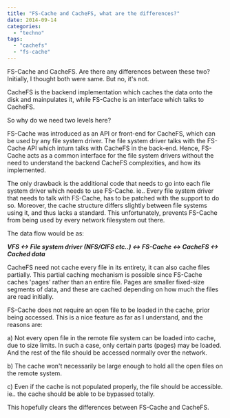 ```yaml
---
title: "FS-Cache and CacheFS, what are the differences?"
date: 2014-09-14
categories:
  - "techno"
tags:
  - "cachefs"
  - "fs-cache"
---
```

<!--more-->
FS-Cache and CacheFS. Are there any differences between these two? Initially, I thought both were same. But no, it's not.

CacheFS is the backend implementation which caches the data onto the disk and mainpulates it, while FS-Cache is an interface which talks to CacheFS.

So why do we need two levels here?

FS-Cache was introduced as an API or front-end for CacheFS, which can be used by any file system driver. The file system driver talks with the FS-Cache API which inturn talks with CacheFS in the back-end. Hence, FS-Cache acts as a common interface for the file system drivers without the need to understand the backend CacheFS complexities, and how its implemented.

The only drawback is the additional code that needs to go into each file system driver which needs to use FS-Cache. ie.. Every file system driver that needs to talk with FS-Cache, has to be patched with the support to do so. Moreover, the cache structure differs slightly between file systems using it, and thus lacks a standard. This unfortunately, prevents FS-Cache from being used by every network filesystem out there.

The data flow would be as:

_**VFS <-> File system driver (NFS/CIFS etc..) <-> FS-Cache <-> CacheFS <-> Cached data**_

CacheFS need not cache every file in its entirety, it can also cache files partially. This partial caching mechanism is possible since FS-Cache caches 'pages' rather than an entire file. Pages are smaller fixed-size segments of data, and these are cached depending on how much the files are read initially.

FS-Cache does not require an open file to be loaded in the cache, prior being accessed. This is a nice feature as far as I understand, and the reasons are:

a) Not every open file in the remote file system can be loaded into cache, due to size limits. In such a case, only certain parts (pages) may be loaded. And the rest of the file should be accessed normally over the network.

b) The cache won't necessarily be large enough to hold all the open files on the remote system.

c) Even if the cache is not populated properly, the file should be accessible. ie.. the cache should be able to be bypassed totally.

This hopefully clears the differences between FS-Cache and CacheFS.

